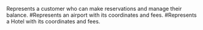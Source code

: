  Represents a customer who can make reservations and manage their balance.
     #Represents an airport with its coordinates and fees.
     #Represents a Hotel with its coordinates and fees.
